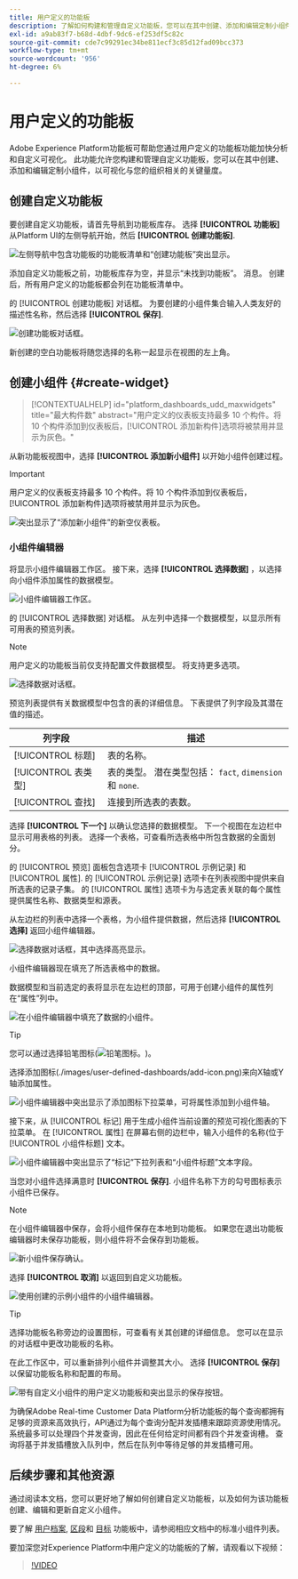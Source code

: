 ```yaml
---
title: 用户定义的功能板
description: 了解如何构建和管理自定义功能板，您可以在其中创建、添加和编辑定制小组件以可视化关键量度。
exl-id: a9ab83f7-b68d-4dbf-9dc6-ef253df5c82c
source-git-commit: cde7c99291ec34be811ecf3c85d12fad09bcc373
workflow-type: tm+mt
source-wordcount: '956'
ht-degree: 6%

---
```


# 用户定义的功能板

Adobe Experience Platform功能板可帮助您通过用户定义的功能板功能加快分析和自定义可视化。 此功能允许您构建和管理自定义功能板，您可以在其中创建、添加和编辑定制小组件，以可视化与您的组织相关的关键量度。

<!-- Getting started / permissions section commented out for Beta. This will be necessary after GA only

## Getting started

To view dashboards in Adobe Experience Platform you must have the appropriate permissions enabled. Please read the [dashboards permissions documentation](./permissions.md#available-permissions) to learn how to grant users the ability to view, edit, and update Experience Platform dashboards using Adobe Admin Console. If you do not have administrator privileges for your organization, contact your product administrator to obtain the required permissions. -->

## 创建自定义功能板

要创建自定义功能板，请首先导航到功能板库存。 选择 **[!UICONTROL 功能板]** 从Platform UI的左侧导航开始，然后 **[!UICONTROL 创建功能板]**.

![左侧导航中包含功能板的功能板清单和“创建功能板”突出显示。](./images/user-defined-dashboards/create-dashboard.png)

添加自定义功能板之前，功能板库存为空，并显示“未找到功能板”。 消息。 创建后，所有用户定义的功能板都会列在功能板清单中。

的 [!UICONTROL 创建功能板] 对话框。 为要创建的小组件集合输入人类友好的描述性名称，然后选择 **[!UICONTROL 保存]**.

![创建功能板对话框。](./images/user-defined-dashboards/create-dashboard-dialog.png)

新创建的空白功能板将随您选择的名称一起显示在视图的左上角。

## 创建小组件 {#create-widget}

>[!CONTEXTUALHELP]
>id="platform_dashboards_udd_maxwidgets"
>title="最大构件数"
>abstract="用户定义的仪表板支持最多 10 个构件。将 10 个构件添加到仪表板后，[!UICONTROL 添加新构件]选项将被禁用并显示为灰色。"

从新功能板视图中，选择 **[!UICONTROL 添加新小组件]** 以开始小组件创建过程。

>[!IMPORTANT]
>
>用户定义的仪表板支持最多 10 个构件。将 10 个构件添加到仪表板后，[!UICONTROL 添加新构件]选项将被禁用并显示为灰色。

![突出显示了“添加新小组件”的新空仪表板。](./images/user-defined-dashboards/add-new-widget.png)

### 小组件编辑器

将显示小组件编辑器工作区。 接下来，选择 **[!UICONTROL 选择数据]** ，以选择向小组件添加属性的数据模型。

![小组件编辑器工作区。](./images/user-defined-dashboards/widget-composer.png)

的 [!UICONTROL 选择数据] 对话框。 从左列中选择一个数据模型，以显示所有可用表的预览列表。

>[!NOTE]
>
>用户定义的功能板当前仅支持配置文件数据模型。 将支持更多选项。

![选择数据对话框。](./images/user-defined-dashboards/select-data-dialog.png)

预览列表提供有关数据模型中包含的表的详细信息。 下表提供了列字段及其潜在值的描述。

| 列字段 | 描述 |
|---|---|
| [!UICONTROL 标题] | 表的名称。 |
| [!UICONTROL 表类型] | 表的类型。 潜在类型包括： `fact`, `dimension`和 `none`. |
| [!UICONTROL 查找] | 连接到所选表的表数。 |

选择 **[!UICONTROL 下一个]** 以确认您选择的数据模型。 下一个视图在左边栏中显示可用表格的列表。 选择一个表格，可查看所选表格中所包含数据的全面划分。

的 [!UICONTROL 预览] 面板包含选项卡 [!UICONTROL 示例记录] 和 [!UICONTROL 属性]. 的 [!UICONTROL 示例记录] 选项卡在列表视图中提供来自所选表的记录子集。 的 [!UICONTROL 属性] 选项卡为与选定表关联的每个属性提供属性名称、数据类型和源表。

从左边栏的列表中选择一个表格，为小组件提供数据，然后选择 **[!UICONTROL 选择]** 返回小组件编辑器。

![选择数据对话框，其中选择高亮显示。](./images/user-defined-dashboards/select-a-table.png)

小组件编辑器现在填充了所选表格中的数据。

数据模型和当前选定的表将显示在左边栏的顶部，可用于创建小组件的属性列在“属性”列中。

![在小组件编辑器中填充了数据的小组件。](./images/user-defined-dashboards/populated-widget-composer.png)

>[!TIP]
>
>您可以通过选择铅笔图标(![铅笔图标。](./images/user-defined-dashboards/edit-icon.png))。

选择添加图标(./images/user-defined-dashboards/add-icon.png)来向X轴或Y轴添加属性。

![小组件编辑器中突出显示了添加图标下拉菜单，可将属性添加到小组件轴。](./images/user-defined-dashboards/attributes-dropdown.png)

接下来，从 [!UICONTROL 标记] 用于生成小组件当前设置的预览可视化图表的下拉菜单。 在 [!UICONTROL 属性] 在屏幕右侧的边栏中，输入小组件的名称(位于 [!UICONTROL 小组件标题] 文本。

![小组件编辑器中突出显示了“标记”下拉列表和“小组件标题”文本字段。](./images/user-defined-dashboards/marks-dropdown-widget-title.png)

当您对小组件选择满意时 **[!UICONTROL 保存]**. 小组件名称下方的勾号图标表示小组件已保存。

>[!NOTE]
>
>在小组件编辑器中保存，会将小组件保存在本地到功能板。 如果您在退出功能板编辑器时未保存功能板，则小组件将不会保存到功能板。

![新小组件保存确认。](./images/user-defined-dashboards/save-confirmation.png)

选择 **[!UICONTROL 取消]** 以返回到自定义功能板。

![使用创建的示例小组件的小组件编辑器。](./images/user-defined-dashboards/composed-widget.png)

>[!TIP]
>
>选择功能板名称旁边的设置图标，可查看有关其创建的详细信息。 您可以在显示的对话框中更改功能板的名称。

在此工作区中，可以重新排列小组件并调整其大小。 选择 **[!UICONTROL 保存]** 以保留功能板名称和配置的布局。

![带有自定义小组件的用户定义功能板和突出显示的保存按钮。](./images/user-defined-dashboards/user-defined-dashboard.png)

为确保Adobe Real-time Customer Data Platform分析功能板的每个查询都拥有足够的资源来高效执行，API通过为每个查询分配并发插槽来跟踪资源使用情况。 系统最多可以处理四个并发查询，因此在任何给定时间都有四个并发查询槽。 查询将基于并发插槽放入队列中，然后在队列中等待足够的并发插槽可用。

## 后续步骤和其他资源

通过阅读本文档，您可以更好地了解如何创建自定义功能板，以及如何为该功能板创建、编辑和更新自定义小组件。

要了解 [用户档案](./guides/profiles.md#standard-widgets), [区段](./guides/segments.md#standard-widgets)和 [目标](./guides/destinations.md#standard-widgets) 功能板中，请参阅相应文档中的标准小组件列表。

要加深您对Experience Platform中用户定义的功能板的了解，请观看以下视频：

>[!VIDEO](https://video.tv.adobe.com/v/3409637?quality=12&learn=on)
